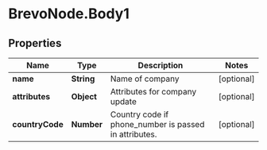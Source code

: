 # BrevoNode.Body1

## Properties
Name | Type | Description | Notes
------------ | ------------- | ------------- | -------------
**name** | **String** | Name of company | [optional] 
**attributes** | **Object** | Attributes for company update | [optional] 
**countryCode** | **Number** | Country code if phone_number is passed in attributes. | [optional] 


